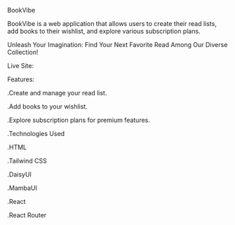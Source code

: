 BookVibe

BookVibe is a web application that allows users to create their read lists, add books to their wishlist, and explore various subscription plans.

Unleash Your Imagination: Find Your Next Favorite Read Among Our Diverse Collection!

Live Site:



Features:


.Create and manage your read list.

.Add books to your wishlist.

.Explore subscription plans for premium features.

.Technologies Used


.HTML

.Tailwind CSS

.DaisyUI

.MambaUI

.React

.React Router
